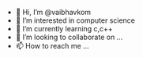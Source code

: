 - 👋 Hi, I’m @vaibhavkom
- 👀 I’m interested in computer science
- 🌱 I’m currently learning c,c++
- 💞️ I’m looking to collaborate on ...
- 📫 How to reach me ...

<!---
vaibhavkom/vaibhavkom is a ✨ special ✨ repository because its `README.md` (this file) appears on your GitHub profile.
You can click the Preview link to take a look at your changes.
--->
